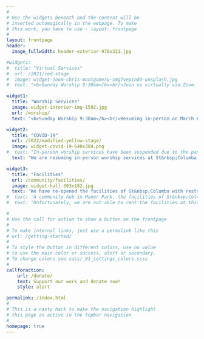 ```yaml
---
#
# Use the widgets beneath and the content will be
# inserted automagically in the webpage. To make
# this work, you have to use › layout: frontpage
#
layout: frontpage
header:
  image_fullwidth: header-exterior-970x321.jpg

#widget1:
#  title: "Virtual Services"
#  url: /2021/red-stage
#  image: widget-zoom-chris-montgomery-smgTvepind4-unsplash.jpg
#  text: "<b>Sunday Worship 9:30am</b><br/>Join us virtually via Zoom. <a href='mailto:webmaster@stcolumbaottawa.ca'>Contact us</a> to receive the invitation."

widget1:
  title: "Worship Services"
  image: widget-interior-img-1592.jpg
  url: /worship/
  text: "<b>Sunday Worship 9:30am</b><br/>Resuming in-person on March 6, 2022. All are welcome. COVID-19 precautions are in place."

widget2:
  title: "COVID-19"
  url: /2022/modified-yellow-stage/
  image: widget-covid-19-640x384.png
#  text: "In-person worship services have been suspended due to the pandemic.  Please join us online over Zoom."
  text: "We are resuming in-person worship services at St&nbsp;Columba on March 6, 2022.  Precautions have been put in place following the diocese pandemic plan to ensure a safe worship space."

widget3:
  title: "Facilities"
  url: /community/facilities/
  image: widget-hall-303x182.jpg
  text: 'We have re-opened the facilities of St&nbsp;Columba with restrictions as per the COVID-19 pandemic plan.  If you have an event or meeting, contact us to see if one of the church halls may fit your needs.'
#  text: 'A community hub in Manor Park, the facilities of St&nbsp;Columba are used by various groups throughout the week, and on weekends by individuals for special occasions such as birthday or anniversary parties.  If you have an event or meeting, one of the church halls may be a perfect fit for your needs.'
#  text: 'Unfortunately, we are not able to rent the facilities at this time.  Please keep us in mind when COVID-19 restrictions are lifted.'

#
# Use the call for action to show a button on the frontpage
#
# To make internal links, just use a permalink like this
# url: /getting-started/
#
# To style the button in different colors, use no value
# to use the main color or success, alert or secondary.
# To change colors see sass/_01_settings_colors.scss
#
callforaction:
    url: /donate/
    text: Support our work and donate now!
    style: alert

permalink: /index.html
#
# This is a nasty hack to make the navigation highlight
# this page as active in the topbar navigation
#
homepage: true
---
```


